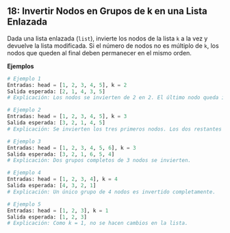 ## 18: Invertir Nodos en Grupos de k en una Lista Enlazada  
Dada una lista enlazada (`list`), invierte los nodos de la lista `k` a la vez y devuelve la lista modificada. Si el número de nodos no es múltiplo de `k`, los nodos que queden al final deben permanecer en el mismo orden.

**Ejemplos**

```python
# Ejemplo 1  
Entradas: head = [1, 2, 3, 4, 5], k = 2  
Salida esperada: [2, 1, 4, 3, 5]  
# Explicación: Los nodos se invierten de 2 en 2. El último nodo queda igual.  

# Ejemplo 2  
Entradas: head = [1, 2, 3, 4, 5], k = 3  
Salida esperada: [3, 2, 1, 4, 5]  
# Explicación: Se invierten los tres primeros nodos. Los dos restantes quedan igual.  

# Ejemplo 3  
Entradas: head = [1, 2, 3, 4, 5, 6], k = 3  
Salida esperada: [3, 2, 1, 6, 5, 4]  
# Explicación: Dos grupos completos de 3 nodos se invierten.  

# Ejemplo 4  
Entradas: head = [1, 2, 3, 4], k = 4  
Salida esperada: [4, 3, 2, 1]  
# Explicación: Un único grupo de 4 nodos es invertido completamente.  

# Ejemplo 5  
Entradas: head = [1, 2, 3], k = 1  
Salida esperada: [1, 2, 3]  
# Explicación: Como k = 1, no se hacen cambios en la lista.
```
